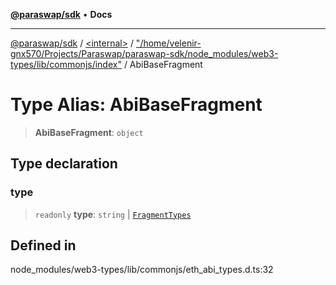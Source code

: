[**@paraswap/sdk**](../../../../README.md) • **Docs**

***

[@paraswap/sdk](../../../../globals.md) / [\<internal\>](../../../README.md) / ["/home/velenir-gnx570/Projects/Paraswap/paraswap-sdk/node\_modules/web3-types/lib/commonjs/index"](../README.md) / AbiBaseFragment

# Type Alias: AbiBaseFragment

> **AbiBaseFragment**: `object`

## Type declaration

### type

> `readonly` **type**: `string` \| [`FragmentTypes`](../../../type-aliases/FragmentTypes.md)

## Defined in

node\_modules/web3-types/lib/commonjs/eth\_abi\_types.d.ts:32
